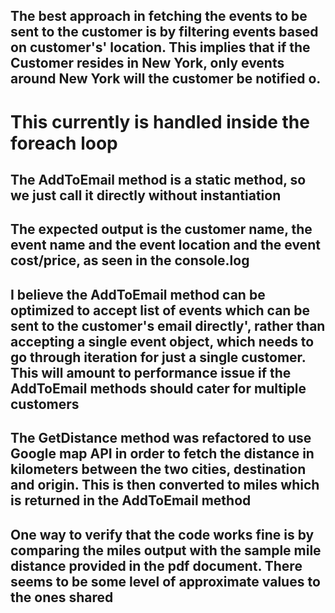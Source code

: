 ﻿## The best approach in fetching the events to be sent to the customer is by filtering events based on customer's' location. This implies that if the Customer resides in New York, only events around New York will the customer be notified o.
# This currently is handled inside the foreach loop
## The AddToEmail method is a static method, so we just call it directly without instantiation
## The expected output is the customer name, the event name and the event location and the event cost/price, as seen in the console.log
## I believe the AddToEmail method can be optimized to accept list of events which can be sent to the customer's email directly', rather than accepting a single event object, which needs to go through iteration for just a single customer. This will amount to  performance issue if the AddToEmail methods should cater for multiple customers
## The GetDistance method was refactored to use Google map API in order to fetch the distance in kilometers between the two cities, destination and origin. This is then converted to miles which is returned in the AddToEmail method
## One way to verify that the code works fine is by comparing the miles output with the sample mile distance provided in the pdf document. There seems to be some level of approximate values to the ones shared